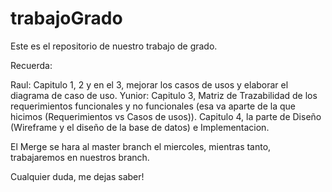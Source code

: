 # trabajoGrado
Este es el repositorio de nuestro trabajo de grado.

Recuerda:

Raul: Capitulo 1, 2 y en el 3, mejorar los casos de usos y elaborar el diagrama de caso de uso.
Yunior: Capitulo 3, Matriz de Trazabilidad de los requerimientos funcionales y no funcionales (esa va aparte de la que hicimos (Requerimientos vs Casos de usos)). Capitulo 4, la parte de Diseño (Wireframe y el diseño de la base de datos) e Implementacion.

El Merge se hara al master branch el miercoles, mientras tanto, trabajaremos en nuestros branch.

Cualquier duda, me dejas saber!
